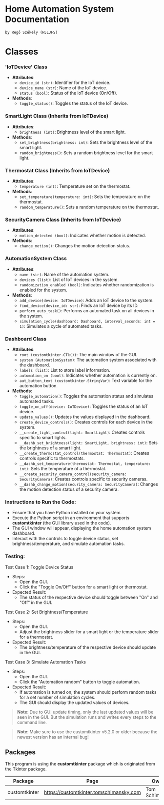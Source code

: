 # Home Automation System Documentation
`by Regő Székely (H5LJFS)`

# Classes
### 'IoTDevice' Class
- **Attributes**:
  - `device_id (str)`: Identifier for the IoT device.
  - `device_name (str)`: Name of the IoT device.
  - `status (bool)`: Status of the IoT device (On/Off).
- **Methods**:
    - `toggle_status()`: Toggles the status of the IoT device.

### SmartLight Class (Inherits from IoTDevice)
- **Attributes**:
    - `brightness (int)`: Brightness level of the smart light.
- **Methods**:
    - `set_brightness(brightness: int)`: Sets the brightness level of the smart light.
    - `random_brightness()`: Sets a random brightness level for the smart light.
### Thermostat Class (Inherits from IoTDevice)
- **Attributes**:
    - `temperature (int)`: Temperature set on the thermostat.
- **Methods**:
    - `set_temperature(temperature: int)`: Sets the temperature on the thermostat.
    - `random_temperature()`: Sets a random temperature on the thermostat.
### SecurityCamera Class (Inherits from IoTDevice)
- **Attributes**:
    - `motion_detected (bool)`: Indicates whether motion is detected.
- **Methods**:
    - `change_motion()`: Changes the motion detection status.
### AutomationSystem Class
- **Attributes**:
    - `name (str)`: Name of the automation system.
    - `devices (list)`: List of IoT devices in the system.
    - `randomization_enabled (bool)`: Indicates whether randomization is enabled for the system.
- **Methods**:
    - `add_device(device: IoTDevice)`: Adds an IoT device to the system.
    - `find_device(device_id: str)`: Finds an IoT device by its ID.
    - `perform_auto_task()`: Performs an automated task on all devices in the system.
    - `simulation_cycle(dashboard: Dashboard, interval_seconds: int = 1)`: Simulates a cycle of automated tasks.
### Dashboard Class
- **Attributes**:
    - `root (customtkinter.CTk())`: The main window of the GUI.
    - `system (AutomationSystem)`: The automation system associated with the dashboard.
    - `labels (list)`: List to store label information.
    - `automation_on (bool)`: Indicates whether automation is currently on.
    - `aut_button_text (customtkinter.StringVar)`: Text variable for the automation button.
- **Methods**:
    - `toggle_automation()`: Toggles the automation status and simulates automated tasks.
    - `toggle_on_off(device: IoTDevice)`: Toggles the status of an IoT device.
    - `update_values()`: Updates the values displayed in the dashboard.
    - `create_device_controls()`: Creates controls for each device in the system.
    - `__create_light_control(light: SmartLight)`: Creates controls specific to smart lights.
    - `__dashb_set_brightness(light: SmartLight, brightness: int)`: Sets the brightness of a smart light.
    - `__create_thermostat_control(thermostat: Thermostat)`: Creates controls specific to thermostats.
    - `__dashb_set_temperature(thermostat: Thermostat, temperature: int)`: Sets the temperature of a thermostat.
    - `__create_security_camera_control(security_camera: SecurityCamera)`: Creates controls specific to security cameras.
    - `__dashb_change_motion(security_camera: SecurityCamera)`: Changes the motion detection status of a security camera.

### Instructions to Run the Code:
- Ensure that you have Python installed on your system.
- Execute the Python script in an environment that supports **customtkinter** (the GUI library used in the code).
- The GUI window will appear, displaying the home automation system dashboard.
- Interact with the controls to toggle device status, set brightness/temperature, and simulate automation tasks.
### Testing:
Test Case 1: Toggle Device Status
- Steps:
    - Open the GUI.
    - Click the "Toggle On/Off" button for a smart light or thermostat.
- Expected Result:
    - The status of the respective device should toggle between "On" and "Off" in the GUI.


Test Case 2: Set Brightness/Temperature
- Steps:
    - Open the GUI.
    - Adjust the brightness slider for a smart light or the temperature slider for a thermostat.
- Expected Result:
    - The brightness/temperature of the respective device should update in the GUI.

Test Case 3: Simulate Automation Tasks
- Steps:
    - Open the GUI.
    - Click the "Automation random" button to toggle automation.
- Expected Result:
    - If automation is turned on, the system should perform random tasks for a set number of simulation cycles.
    - The GUI should display the updated values of devices.

>**Note**: Due to GUI update timing, only the last updated values will be seen in the GUI. But the simulation runs and writes every steps to the command line. 

>**Note**: Make sure to use the customtkinter v5.2.0 or older because the newest version has an internal bug!


## Packages

This program is using the **customtkinter** package which is originated from the Tkinter package.

| Package | Page | Owner |
| ------ | ------ | ------ |
| customtkinter | https://customtkinter.tomschimansky.com | Tom Schimansky |



